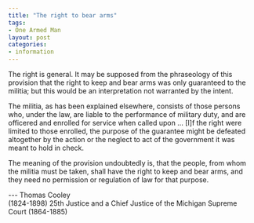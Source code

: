 ```yaml
---
title: "The right to bear arms"
tags:
- One Armed Man
layout: post
categories:
- information
---
```


The right is general. It may be supposed from the phraseology of this provision that the right to keep and bear arms was only guaranteed to the militia; but this would be an interpretation not warranted by the intent.

The militia, as has been explained elsewhere, consists of those persons who, under the law, are liable to the performance of military duty, and are officered and enrolled for service when called upon ... \[I\]f the right were limited to those enrolled, the purpose of the guarantee might be defeated altogether by the action or the neglect to act of the government it was meant to hold in check.

The meaning of the provision undoubtedly is, that the people, from whom the militia must be taken, shall have the right to keep and bear arms, and they need no permission or regulation of law for that purpose.

--- Thomas Cooley  
(1824-1898) 25th Justice and a Chief Justice of the Michigan Supreme Court (1864-1885)